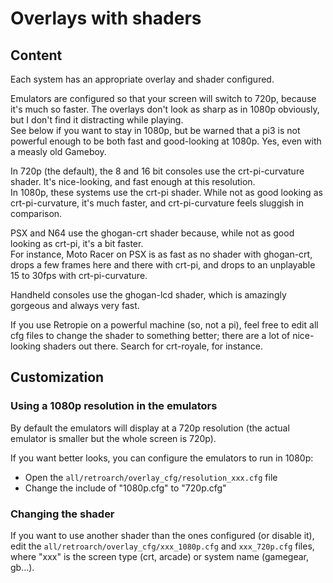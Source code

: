 # Overlays with shaders

## Content

Each system has an appropriate overlay and shader configured.

Emulators are configured so that your screen will switch to 720p, because it's much so faster. The overlays don't look as sharp as in 1080p obviously, but I don't find it distracting while playing.  
See below if you want to stay in 1080p, but be warned that a pi3 is not powerful enough to be both fast and good-looking at 1080p. Yes, even with a measly old Gameboy.

In 720p (the default), the 8 and 16 bit consoles use the crt-pi-curvature shader. It's nice-looking, and fast enough at this resolution.  
In 1080p, these systems use the crt-pi shader. While not as good looking as crt-pi-curvature, it's much faster, and crt-pi-curvature feels sluggish in comparison.

PSX and N64 use the ghogan-crt shader because, while not as good looking as crt-pi, it's a bit faster.  
For instance, Moto Racer on PSX is as fast as no shader with ghogan-crt, drops a few frames here and there with crt-pi, and drops to an unplayable 15 to 30fps with crt-pi-curvature.

Handheld consoles use the ghogan-lcd shader, which is amazingly gorgeous and always very fast.

If you use Retropie on a powerful machine (so, not a pi), feel free to edit all cfg files to change the shader to something better; there are a lot of nice-looking shaders out there. Search for crt-royale, for instance.

## Customization

### Using a 1080p resolution in the emulators

By default the emulators will display at a 720p resolution (the actual emulator is smaller but the whole screen is 720p).

If you want better looks, you can configure the emulators to run in 1080p:

- Open the `all/retroarch/overlay_cfg/resolution_xxx.cfg` file
- Change the include of "1080p.cfg" to "720p.cfg"

### Changing the shader

If you want to use another shader than the ones configured (or disable it), edit the `all/retroarch/overlay_cfg/xxx_1080p.cfg` and `xxx_720p.cfg` files, where "xxx" is the screen type (crt, arcade) or system name (gamegear, gb...).
